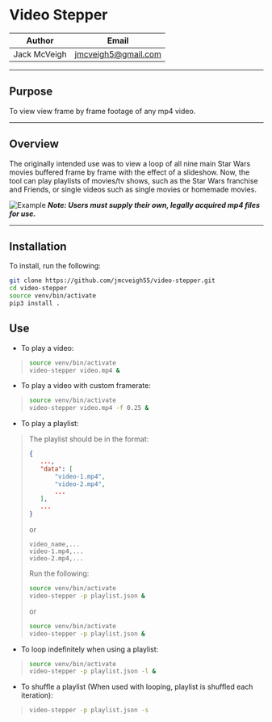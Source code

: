 # Video Stepper

| Author | Email |
| ------ | ----- |
| Jack McVeigh | <jmcveigh5@gmail.com> |

---

## Purpose
To view view frame by frame footage of any mp4 video.

---

## Overview
The originally intended use was to view a loop of all nine main Star Wars movies buffered frame by frame with the effect of a slideshow. Now, the tool can play playlists of movies/tv shows, such as the Star Wars franchise and Friends, or single videos such as single movies or homemade movies.

![Example](assets/readme/raspberry_pi_display.png)
***Note: Users must supply their own, legally acquired mp4 files for use.***

---

## Installation
To install, run the following:
```bash
git clone https://github.com/jmcveigh55/video-stepper.git
cd video-stepper
source venv/bin/activate
pip3 install .
```

## Use


* To play a video:
>```bash
>source venv/bin/activate
>video-stepper video.mp4 &
>```

* To play a video with custom framerate:
>```bash
>source venv/bin/activate
>video-stepper video.mp4 -f 0.25 &
>```

* To play a playlist:
>The playlist should be in the format:
>```json
>{
>    ...,
>    "data": [
>        "video-1.mp4",
>        "video-2.mp4",
>        ...
>    ],
>    ...
>}
>```
>or
>```csv
>video_name,...
>video-1.mp4,...
>video-2.mp4,...
>```
> Run the following:
>```bash
>source venv/bin/activate
>video-stepper -p playlist.json &
>```
>or
>```bash
>source venv/bin/activate
>video-stepper -p playlist.json &
>```

* To loop indefinitely when using a playlist:
>```bash
>source venv/bin/activate
>video-stepper -p playlist.json -l &
>```

* To shuffle a playlist (When used with looping, playlist is shuffled each iteration):
>```bash
>video-stepper -p playlist.json -s
>```